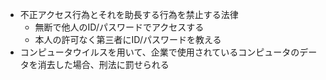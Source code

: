 - 不正アクセス行為とそれを助長する行為を禁止する法律
	- 無断で他人のID/パスワードでアクセスする
	- 本人の許可なく第三者にID/パスワードを教える
- コンピュータウイルスを用いて、企業で使用されているコンピュータのデータを消去した場合、刑法に罰せられる
